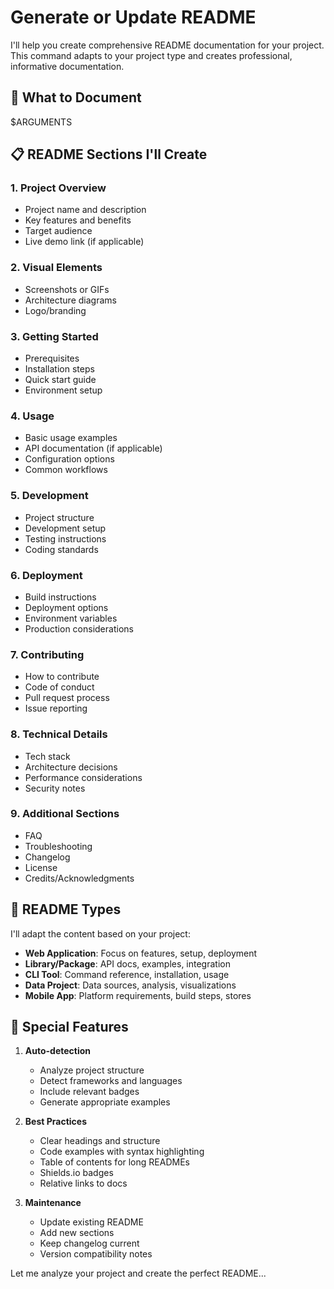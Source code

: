 # Generate or Update README

I'll help you create comprehensive README documentation for your project. This command adapts to your project type and creates professional, informative documentation.

## 📝 What to Document

$ARGUMENTS

## 📋 README Sections I'll Create

### 1. **Project Overview**
   - Project name and description
   - Key features and benefits
   - Target audience
   - Live demo link (if applicable)

### 2. **Visual Elements**
   - Screenshots or GIFs
   - Architecture diagrams
   - Logo/branding

### 3. **Getting Started**
   - Prerequisites
   - Installation steps
   - Quick start guide
   - Environment setup

### 4. **Usage**
   - Basic usage examples
   - API documentation (if applicable)
   - Configuration options
   - Common workflows

### 5. **Development**
   - Project structure
   - Development setup
   - Testing instructions
   - Coding standards

### 6. **Deployment**
   - Build instructions
   - Deployment options
   - Environment variables
   - Production considerations

### 7. **Contributing**
   - How to contribute
   - Code of conduct
   - Pull request process
   - Issue reporting

### 8. **Technical Details**
   - Tech stack
   - Architecture decisions
   - Performance considerations
   - Security notes

### 9. **Additional Sections**
   - FAQ
   - Troubleshooting
   - Changelog
   - License
   - Credits/Acknowledgments

## 🎯 README Types

I'll adapt the content based on your project:

- **Web Application**: Focus on features, setup, deployment
- **Library/Package**: API docs, examples, integration
- **CLI Tool**: Command reference, installation, usage
- **Data Project**: Data sources, analysis, visualizations
- **Mobile App**: Platform requirements, build steps, stores

## 🚀 Special Features

1. **Auto-detection**
   - Analyze project structure
   - Detect frameworks and languages
   - Include relevant badges
   - Generate appropriate examples

2. **Best Practices**
   - Clear headings and structure
   - Code examples with syntax highlighting
   - Table of contents for long READMEs
   - Shields.io badges
   - Relative links to docs

3. **Maintenance**
   - Update existing README
   - Add new sections
   - Keep changelog current
   - Version compatibility notes

Let me analyze your project and create the perfect README...